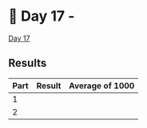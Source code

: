 # 🎄 Day 17 -

[Day 17](https://adventofcode.com/2024/day/17)

## Results

| Part | Result | Average of 1000 |
| ---- | ------ | --------------- |
| 1    |        |                 |
| 2    |        |                 |
